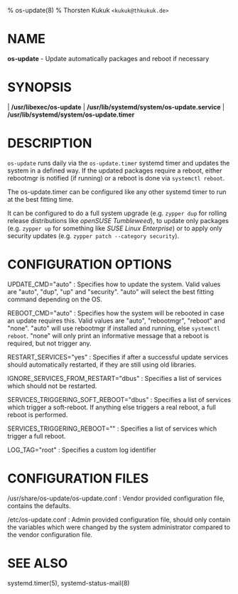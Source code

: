 % os-update(8)
% Thorsten Kukuk `<kukuk@thkukuk.de>`

# NAME

**os-update** - Update automatically packages and reboot if necessary

# SYNOPSIS

| **/usr/libexec/os-update**
| **/usr/lib/systemd/system/os-update.service**
| **/usr/lib/systemd/system/os-update.timer**

# DESCRIPTION

`os-update` runs daily via the `os-update.timer` systemd timer and updates the
system in a defined way. If the updated packages require a reboot, either
rebootmgr is notified (if running) or a reboot is done via `systemctl reboot`.

The os-update.timer can be configured like any other systemd timer to run at
the best fitting time.

It can be configured to do a full system upgrade (e.g. `zypper dup` for
rolling release distributions like *openSUSE Tumbleweed*),
to update only packages (e.g. `zypper up` for something like
*SUSE Linux Enterprise*) or to apply only security updates
(e.g. `zypper patch --category security`).

# CONFIGURATION OPTIONS

UPDATE_CMD="auto"
: Specifies how to update the system. Valid values are "auto", "dup", "up" and
"security". "auto" will select the best fitting command depending on the OS.

REBOOT_CMD="auto"
: Specifies how the system will be rebooted in case an update requires
this. Valid values are "auto", "rebootmgr", "reboot" and "none". "auto" will
use rebootmgr if installed and running, else `systemctl reboot`. "none" will
only print an informative message that a reboot is required, but not trigger
any.

RESTART_SERVICES="yes"
: Specifies if after a successful update services should automatically
restarted, if they are still using old libraries.

IGNORE_SERVICES_FROM_RESTART="dbus"
: Specifies a list of services which should not be restarted.

SERVICES_TRIGGERING_SOFT_REBOOT="dbus"
: Specifies a list of services which trigger a soft-reboot. If anything else triggers a real reboot, a full reboot is performed.

SERVICES_TRIGGERING_REBOOT=""
: Specifies a list of services which trigger a full reboot.

LOG_TAG="root"
: Specifies a custom log identifier

# CONFIGURATION FILES

/usr/share/os-update/os-update.conf
:  Vendor provided configuration file, contains the defaults.

/etc/os-update.conf
:  Admin provided configuration file, should only contain the variables which
were changed by the system administrator compared to the vendor configuration
file.

# SEE ALSO
systemd.timer(5), systemd-status-mail(8)
